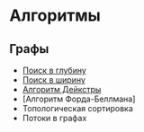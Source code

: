 
# Алгоритмы

## Графы

- [Поиск в глубину](https://github.com/e-polevikov/algorithms/blob/main/graphs/src/dfs.cpp#L6)
- [Поиск в ширину](https://github.com/e-polevikov/algorithms/blob/main/graphs/src/bfs.cpp#L4)
- [Алгоритм Дейкстры](https://github.com/e-polevikov/algorithms/blob/main/graphs/src/dijkstra.cpp#L8)
- [Алгоритм Форда-Беллмана]
- Топологическая сортировка
- Потоки в графах
